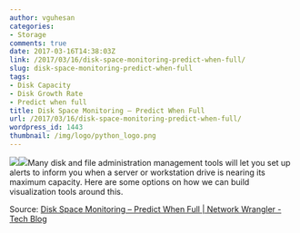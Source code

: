 ```yaml
---
author: vguhesan
categories:
- Storage
comments: true
date: 2017-03-16T14:38:03Z
link: /2017/03/16/disk-space-monitoring-predict-when-full/
slug: disk-space-monitoring-predict-when-full
tags:
- Disk Capacity
- Disk Growth Rate
- Predict when full
title: Disk Space Monitoring – Predict When Full
url: /2017/03/16/disk-space-monitoring-predict-when-full/
wordpress_id: 1443
thumbnail: /img/logo/python_logo.png
---
```


[![](/img/2017/03/chalkboard-formula3.png)](https://www.poweradmin.com/blog/disk-space-monitoring-predict-full-disks/)[![](/img/2017/03/storageicon2.png)](/img/2017/03/storageicon.png)Many disk and file administration management tools will let you set up alerts to inform you when a server or workstation drive is nearing its maximum capacity. Here are some options on how we can build visualization tools around this.

Source: [Disk Space Monitoring – Predict When Full | Network Wrangler - Tech Blog](https://www.poweradmin.com/blog/disk-space-monitoring-predict-full-disks/)
